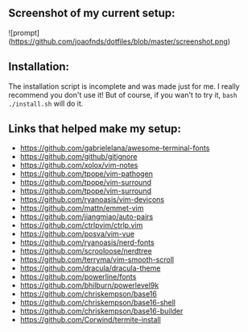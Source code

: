 ## Screenshot of my current setup:
![prompt] (https://github.com/joaofnds/dotfiles/blob/master/screenshot.png)

## Installation:
The installation script is incomplete and was made just for me. I really recommend you don't use it!
But of course, if you wan't to try it, `bash ./install.sh` will do it.

## Links that helped make my setup:
* https://github.com/gabrielelana/awesome-terminal-fonts
* https://github.com/github/gitignore
* https://github.com/xolox/vim-notes
* https://github.com/tpope/vim-pathogen
* https://github.com/tpope/vim-surround
* https://github.com/tpope/vim-surround
* https://github.com/ryanoasis/vim-devicons
* https://github.com/mattn/emmet-vim
* https://github.com/jiangmiao/auto-pairs
* https://github.com/ctrlpvim/ctrlp.vim
* https://github.com/posva/vim-vue
* https://github.com/ryanoasis/nerd-fonts
* https://github.com/scrooloose/nerdtree
* https://github.com/terryma/vim-smooth-scroll
* https://github.com/dracula/dracula-theme
* https://github.com/powerline/fonts
* https://github.com/bhilburn/powerlevel9k
* https://github.com/chriskempson/base16
* https://github.com/chriskempson/base16-shell
* https://github.com/chriskempson/base16-builder
* https://github.com/Corwind/termite-install

